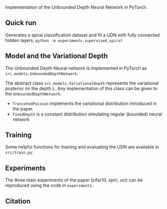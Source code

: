 Implementation of the Unbounded Depth Neural Network in PyTorch.

## Quick run
Generates a spiral classification dataset and fit a UDN with fully connected hidden layers.
`python -m experiments.supervised_spiral`

## Model and the Variational Depth
The Unbounded Depth Neural network is implemented in PyTorch as `src.models.UnboundedDepthNetwork`.

The abstract class `src.models.VariationalDepth` represents the variational posterior on the depth L. Any implementation 
of this class can be given to the `UnboundedDepthNetwork`.
- `TruncatedPoisson` implements the variational distribution introduced in the paper.
- `FixedDepth` is a constant distribution simulating  regular (bounded) neural network  

## Training
Some helpful functions for training and evaluating the UDN are available in `src/train.py`.

## Experiments
The three main experiments of the paper (cifar10, spirl, uci) can be reproduced using the code in `experiments`.

## Citation
```

```

 